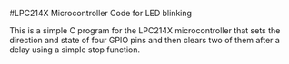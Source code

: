#LPC214X Microcontroller Code for LED blinking 

This is a simple C program for the LPC214X microcontroller that sets the direction and state of 
four GPIO pins and then clears two of them after a delay using a simple stop function.
